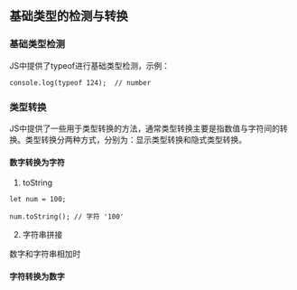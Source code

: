 ## 基础类型的检测与转换

### 基础类型检测

JS中提供了typeof进行基础类型检测，示例：

```
console.log(typeof 124);  // number
```

### 类型转换

JS中提供了一些用于类型转换的方法，通常类型转换主要是指数值与字符间的转换。类型转换分两种方式，分别为：显示类型转换和隐式类型转换。


#### 数字转换为字符

1. toString

```
let num = 100;

num.toString(); // 字符 '100'
```

2. 字符串拼接

数字和字符串相加时


#### 字符转换为数字
